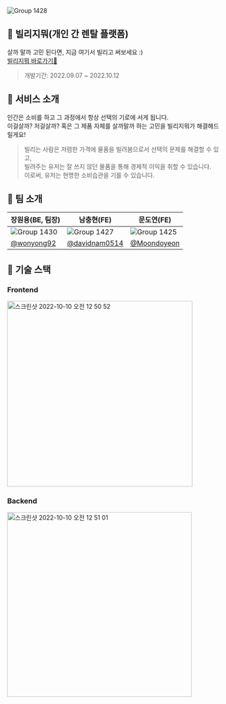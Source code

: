 ![Group 1428](https://user-images.githubusercontent.com/102936206/194765199-e1acbc0c-c999-4323-bbb8-075b0367bbda.svg)
## 💜 빌리지뭐(개인 간 렌탈 플랫폼)


살까 말까 고민 된다면,
지금 여기서 빌리고 써보세요 :)
<br/>
<a href="https://villagemo.netlify.app/">빌리지뭐 바로가기🎵</a>
> 개발기간: 2022.09.07 ~ 2022.10.12
## 🤔 서비스 소개
인간은 소비를 하고 그 과정에서 항상 선택의 기로에 서게 됩니다. <br/>
이걸살까? 저걸살까? 혹은 그 제품 자체를 살까말까 하는 고민을 빌리지뭐가 해결해드릴게요!
> 빌리는 사람은 저렴한 가격에 물품을 빌려봄으로서 선택의 문제를 해결할 수 있고, <br/>
> 빌려주는 유저는 잘 쓰지 않던 물품을 통해 경제적 이익을 취할 수 있습니다.<br/>
> 이로써, 유저는 현명한 소비습관을 기를 수 있습니다.

## 💪 팀 소개
장원용(BE, 팀장)|남충현(FE)|문도연(FE)|
-|-|-
![Group 1430](https://user-images.githubusercontent.com/102936206/194766255-d5f54377-73a3-4169-a36b-dadc338559c0.svg)|![Group 1427](https://user-images.githubusercontent.com/102936206/194766266-d0ac646d-7d74-41aa-9d62-91d38efacfa4.svg)|![Group 1425](https://user-images.githubusercontent.com/102936206/194766274-28f592a8-a3ee-423e-9273-991f28db8c52.svg)
<a href="https://github.com/wonyong92">@wonyong92</a>|<a href="https://github.com/davidnam0514">@davidnam0514</a>|<a href="https://github.com/Moondoyeon">@Moondoyeon</a>

## 🌈 기술 스택
### Frontend
<img width="430" alt="스크린샷 2022-10-10 오전 12 50 52" src="https://user-images.githubusercontent.com/102936206/194766558-9de68ba4-9c44-4b80-9fdd-a56460ca90b7.png">

### Backend
<img width="428" alt="스크린샷 2022-10-10 오전 12 51 01" src="https://user-images.githubusercontent.com/102936206/194766569-0d93267a-bd6b-47f2-929d-6a64f6f91e14.png">

